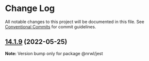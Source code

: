 # Change Log

All notable changes to this project will be documented in this file.
See [Conventional Commits](https://conventionalcommits.org) for commit guidelines.

## [14.1.9](https://github.com/nrwl/nx/compare/14.1.5...14.1.9) (2022-05-25)

**Note:** Version bump only for package @nrwl/jest
